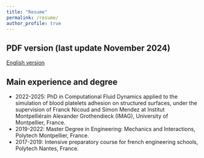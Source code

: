 ```yaml
---
title: "Resume"
permalink: /resume/
author_profile: true
---
```


## PDF version (last update November 2024)

[English version](/_data/CV-Raveleau-en.pdf)

## Main experience and degree
- 2022-2025: PhD in Computational Fluid Dynamics applied to the simulation of blood platelets adhesion on structured surfaces, under the supervision of Franck Nicoud and Simon Mendez at Institut Montpelliérain Alexander Grothendieck (IMAG), University of Montpellier, France.
- 2019-2022: Master Degree in Engineering: Mechanics and Interactions, Polytech Montpellier, France.
- 2017-2019: Intensive preparatory course for french engineering schools, Polytech Nantes, France.
